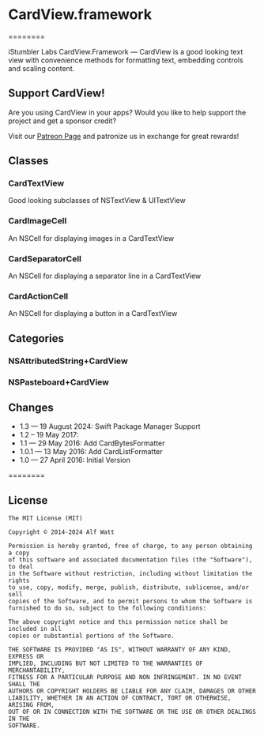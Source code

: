 # CardView.framework

========

iStumbler Labs CardView.Framework — CardView is a good looking text view 
with convenience methods for formatting text, embedding controls and scaling content.

<a id="support"></a>
## Support CardView!

Are you using CardView in your apps? Would you like to help support the project and get a sponsor credit?

Visit our [Patreon Page](https://www.patreon.com/istumblerlabs) and patronize us in exchange for great rewards!

<a id="classes"></a>
## Classes

### CardTextView

Good looking subclasses of NSTextView & UITextView

### CardImageCell

An NSCell for displaying images in a CardTextView

### CardSeparatorCell

An NSCell for displaying a separator line in a CardTextView

### CardActionCell

An NSCell for displaying a button in a CardTextView

<a id="categories"></a>
## Categories

### NSAttributedString+CardView

### NSPasteboard+CardView

<a id="Changes"></a>
## Changes

- 1.3 — 19 August 2024: Swift Package Manager Support
- 1.2 – 19 May 2017: 
- 1.1 — 29 May 2016: Add CardBytesFormatter
- 1.0.1 — 13 May 2016: Add CardListFormatter
- 1.0 — 27 April 2016: Initial Version

========

<a id="license"></a>
## License

    The MIT License (MIT)

    Copyright © 2014-2024 Alf Watt

    Permission is hereby granted, free of charge, to any person obtaining a copy
    of this software and associated documentation files (the "Software"), to deal
    in the Software without restriction, including without limitation the rights
    to use, copy, modify, merge, publish, distribute, sublicense, and/or sell
    copies of the Software, and to permit persons to whom the Software is
    furnished to do so, subject to the following conditions:

    The above copyright notice and this permission notice shall be included in all
    copies or substantial portions of the Software.

    THE SOFTWARE IS PROVIDED "AS IS", WITHOUT WARRANTY OF ANY KIND, EXPRESS OR
    IMPLIED, INCLUDING BUT NOT LIMITED TO THE WARRANTIES OF MERCHANTABILITY,
    FITNESS FOR A PARTICULAR PURPOSE AND NON INFRINGEMENT. IN NO EVENT SHALL THE
    AUTHORS OR COPYRIGHT HOLDERS BE LIABLE FOR ANY CLAIM, DAMAGES OR OTHER
    LIABILITY, WHETHER IN AN ACTION OF CONTRACT, TORT OR OTHERWISE, ARISING FROM,
    OUT OF OR IN CONNECTION WITH THE SOFTWARE OR THE USE OR OTHER DEALINGS IN THE
    SOFTWARE.
